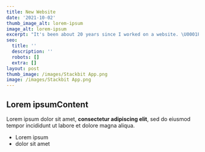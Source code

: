 ```yaml
---
title: New Website
date: '2021-10-02'
thumb_image_alt: lorem-ipsum
image_alt: lorem-ipsum
excerpt: "It's been about 20 years since I worked on a website. \U0001F605"
seo:
  title: ''
  description: ''
  robots: []
  extra: []
layout: post
thumb_image: /images/Stackbit App.png
image: /images/Stackbit App.png
---
```

## Lorem ipsumContent

Lorem ipsum dolor sit amet, **consectetur adipiscing elit**, sed do eiusmod tempor incididunt ut labore et dolore magna aliqua.

*   Lorem ipsum
*   dolor sit amet
